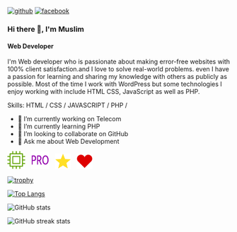 


[<img src='https://cdn.jsdelivr.net/npm/simple-icons@3.0.1/icons/github.svg' alt='github' height='40'>](https://github.com/muslim11222)  [<img src='https://cdn.jsdelivr.net/npm/simple-icons@3.0.1/icons/facebook.svg' alt='facebook' height='40'>](https://www.facebook.com/https://www.facebook.com/profile.php?id=100036457710676&mibextid=ZbWKwL)
 



### Hi there 👋, I'm Muslim
#### Web Developer


I'm Web developer who is passionate about making error-free websites with 100% client satisfaction.and  I love to solve real-world problems. even  I have a passion for learning and sharing my knowledge with others as publicly as possible. Most of the time I work with WordPress but some technologies I enjoy working with include HTML CSS, JavaScript as well as PHP.

Skills:  HTML / CSS / JAVASCRIPT / PHP / 

- 🔭 I’m currently working on Telecom 
- 🌱 I’m currently learning PHP 
- 👯 I’m looking to collaborate on GitHub 
- 💬 Ask me about Web Development 





<a href='https://docs.github.com/en/developers'><img src='https://raw.githubusercontent.com/acervenky/animated-github-badges/master/assets/devbadge.gif' width='40' height='40'></a> <a href='https://github.com/pricing'><img src='https://raw.githubusercontent.com/acervenky/animated-github-badges/master/assets/pro.gif' width='40' height='40'></a> <a href='https://stars.github.com/'><img src='https://raw.githubusercontent.com/acervenky/animated-github-badges/master/assets/starbadge.gif' width='35' height='35'></a> <a href='https://docs.github.com/en/github/supporting-the-open-source-community-with-github-sponsors'><img src='https://raw.githubusercontent.com/acervenky/animated-github-badges/master/assets/sponsorbadge.gif' width='35' height='35'></a> 

[![trophy](https://github-profile-trophy.vercel.app/?username=muslim11222)](https://github.com/ryo-ma/github-profile-trophy)

[![Top Langs](https://github-readme-stats.vercel.app/api/top-langs/?username=muslim11222)](https://github.com/anuraghazra/github-readme-stats)

![GitHub stats](https://github-readme-stats.vercel.app/api?username=muslim11222&show_icons=true)  

![GitHub streak stats](https://streak-stats.demolab.com/?user=muslim11222)  


